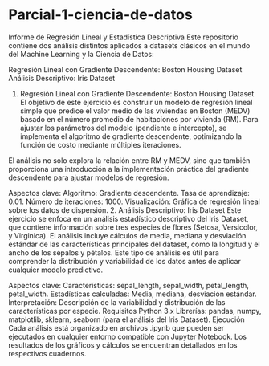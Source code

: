 # Parcial-1-ciencia-de-datos
Informe de Regresión Lineal y Estadística Descriptiva
Este repositorio contiene dos análisis distintos aplicados a datasets clásicos en el mundo del Machine Learning y la Ciencia de Datos:

Regresión Lineal con Gradiente Descendente: Boston Housing Dataset
Análisis Descriptivo: Iris Dataset
1. Regresión Lineal con Gradiente Descendente: Boston Housing Dataset
El objetivo de este ejercicio es construir un modelo de regresión lineal simple que predice el valor medio de las viviendas en Boston (MEDV) basado en el número promedio de habitaciones por vivienda (RM). Para ajustar los parámetros del modelo (pendiente e intercepto), se implementa el algoritmo de gradiente descendente, optimizando la función de costo mediante múltiples iteraciones.

El análisis no solo explora la relación entre RM y MEDV, sino que también proporciona una introducción a la implementación práctica del gradiente descendente para ajustar modelos de regresión.

Aspectos clave:
Algoritmo: Gradiente descendente.
Tasa de aprendizaje: 0.01.
Número de iteraciones: 1000.
Visualización: Gráfica de regresión lineal sobre los datos de dispersión.
2. Análisis Descriptivo: Iris Dataset
Este ejercicio se enfoca en un análisis estadístico descriptivo del Iris Dataset, que contiene información sobre tres especies de flores (Setosa, Versicolor, y Virginica). El análisis incluye cálculos de media, mediana y desviación estándar de las características principales del dataset, como la longitud y el ancho de los sépalos y pétalos. Este tipo de análisis es útil para comprender la distribución y variabilidad de los datos antes de aplicar cualquier modelo predictivo.

Aspectos clave:
Características: sepal_length, sepal_width, petal_length, petal_width.
Estadísticas calculadas: Media, mediana, desviación estándar.
Interpretación: Descripción de la variabilidad y distribución de las características por especie.
Requisitos
Python 3.x
Librerías: pandas, numpy, matplotlib, sklearn, seaborn (para el análisis del Iris Dataset).
Ejecución
Cada análisis está organizado en archivos .ipynb que pueden ser ejecutados en cualquier entorno compatible con Jupyter Notebook. Los resultados de los gráficos y cálculos se encuentran detallados en los respectivos cuadernos.
